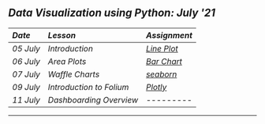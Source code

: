 ## _Data Visualization using Python: July '21_
| _Date_ | _Lesson_ | _Assignment_ |
| :----- | :------- | :-------- |
| _05 July_ |  _Introduction_ | [_Line Plot_](files/Assignment_1.ipynb) |
| _06 July_ |  _Area Plots_ | [_Bar Chart_](files/Assignment_2.ipynb) |
| _07 July_ |  _Waffle Charts_ | [_seaborn_](files/Assignment_3.ipynb) |
| _09 July_ |  _Introduction to Folium_ | [_Plotly_](files/Assignment_4.ipynb) |
| _11 July_ |  _Dashboarding Overview_ | --------- |
---
